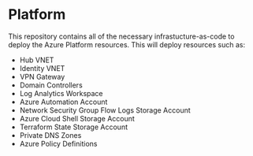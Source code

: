 # Platform
This repository contains all of the necessary infrastucture-as-code to deploy the Azure Platform resources. This will deploy resources such as:
- Hub VNET
- Identity VNET
- VPN Gateway
- Domain Controllers
- Log Analytics Workspace
- Azure Automation Account
- Network Security Group Flow Logs Storage Account
- Azure Cloud Shell Storage Account
- Terraform State Storage Account
- Private DNS Zones
- Azure Policy Definitions
